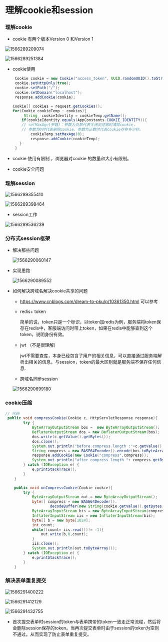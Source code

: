 #                理解cookie和session

### 理解cookie

- cookie  有两个版本Version 0 和Version 1

![1566289209074](images/1566289209074.png)

![1566289251384](images/1566289251384.png)

- cookie使用

  ```java
   Cookie cookie = new Cookie("access_token", UUID.randomUUID().toString());
   cookie.setHttpOnly(true);
   cookie.setPath("/");
   cookie.setDomain("localhost");
   response.addCookie(cookie);
  ```

  ```java 
  Cookie[] cookies = request.getCookies(); 
  for(Cookie cookieTemp : cookies){  
       String  cookieIdentity = cookieTemp.getName();               
      if(cookieIdentity.equals(AppConstants.COOKIE_IDENTITY)){               
      // setMaxAge(参数)：参数为负数代表关闭浏览器时清除cookie，
      // 参数为0时代表删除cookie，参数为正数时代表cookie存在多少秒。             
          cookieTemp.setMaxAge(0);        
          response.addCookie(cookieTemp);      
     }    
   } 
  ```

  

- cookie 使用有限制 ，浏览器对cookie 的数量和大小有限制。

-  cookie安全问题

### 理解session

![1566289355410](images/1566289355410.png)

![1566289398464](images/1566289398464.png)

- session工作

![1566289536239](images/1566289536239.png)

### 分布式session框架

- 解决那些问题

  ![1566290060147](images/1566290060147.png)

- 实现思路

  ![1566290089552](images/1566290089552.png)

- 如何解决跨域名解决cookie共享的问题

  - https://www.cnblogs.com/dream-to-pku/p/10361350.html 可以参考

  - redis+ token

    简单的说，token只是一个标识，以token加redis为例，服务端将token保存在redis中，客服端访问时带上token，如果在redis中能够查到这个token，说明身份有效。

  - jwt （不是很理解）

    jwt不需要查库，本身已经包含了用户的相关信息，可以直接通过服务端解析出相关的信息，与session，token的最大区别就是服务端不保存任何信息.

  - 跨域名同步session

  ![1566290699180](images/1566290699180.png)

### cookie压缩

```java
// 代码
 public void compressCookie(Cookie c, HttpServletResponse response){
        try {
            ByteArrayOutputStream bos =  new ByteArrayOutputStream();
            DeflaterOutputStream dos = new DeflaterOutputStream(bos);
            dos.write(c.getValue().getBytes());
            dos.close();
            System.out.println("before compress length :"+c.getValue().getBytes().length);
            String compress = new BASE64Encoder().encode(bos.toByteArray());
            response.addCookie(new Cookie("compress",compress));
            System.out.println("after compress length "+ compress.getBytes().length);
        } catch (IOException e) {
            e.printStackTrace();
        }
    }

    public void unCompressCookie(Cookie cookie){
        try {
            ByteArrayOutputStream out = new ByteArrayOutputStream();
            byte[] compress = new BASE64Decoder().
                    decodeBuffer(new String(cookie.getValue().getBytes()));
            ByteArrayInputStream bis = new ByteArrayInputStream(compress);
            InflaterInputStream iis = new InflaterInputStream(bis);
            byte[] b = new byte[1024];
            int count;
            while((count= iis.read())!= -1){
                out.write(b,0,count);
            }
            iis.close();
            System.out.println(out.toByteArray());
        } catch (IOException e) {
            e.printStackTrace();
        }
    }
```



### 解决表单重复提交

![1566291400222](images/1566291400222.png)

![1566291412129](images/1566291412129.png)

![1566291432755](images/1566291432755.png)

- 首次提交表单时session的token与表单携带的token一致走正常流程，然后将会删除session保存的token。当再次提交表单时由于session的token为空则不通过。从而实现了防止表单重复提交。